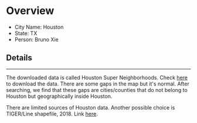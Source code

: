 # Overview

* City Name: Houston
* State: TX
* Person: Bruno Xie

## Details

---

The downloaded data is called Houston Super Neighborhoods. Check [here](https://cohgis-mycity.opendata.arcgis.com/datasets/MyCity::super-neighborhoods-1/explore?location=29.765838%2C-95.401954%2C10.90) to download the data. There are some gaps in the map but it's normal. After searching, we find that these gaps are cities/counties that do not belong to Houston but geographically inside Houston.

There are limited sources of Houston data. Another possible choice is TIGER/Line shapefile, 2018. Link [here](https://catalog.data.gov/dataset/tiger-line-shapefile-2018-county-houston-county-tx-all-roads-county-based-shapefile).